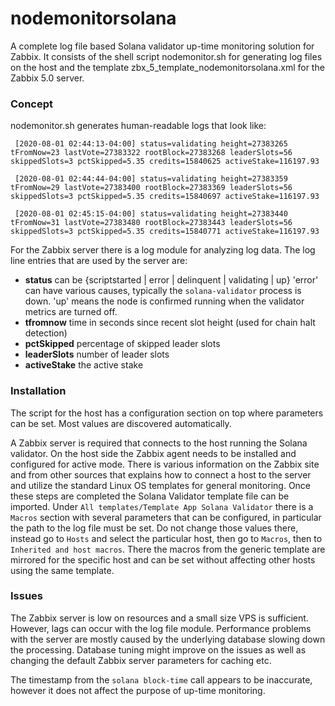 # nodemonitorsolana
A complete log file based Solana validator up-time monitoring solution for Zabbix. It consists of the shell script nodemonitor.sh for generating log files on the host and the template zbx_5_template_nodemonitorsolana.xml for the Zabbix 5.0 server.

### Concept

nodemonitor.sh generates human-readable logs that look like:

`
[2020-08-01 02:44:13-04:00] status=validating height=27383265 tFromNow=23 lastVote=27383322 rootBlock=27383268 leaderSlots=56 skippedSlots=3 pctSkipped=5.35 credits=15840625 activeStake=116197.93`
 
`
[2020-08-01 02:44:44-04:00] status=validating height=27383359 tFromNow=29 lastVote=27383400 rootBlock=27383369 leaderSlots=56 skippedSlots=3 pctSkipped=5.35 credits=15840697 activeStake=116197.93`
 
`
[2020-08-01 02:45:15-04:00] status=validating height=27383440 tFromNow=31 lastVote=27383480 rootBlock=27383443 leaderSlots=56 skippedSlots=3 pctSkipped=5.35 credits=15840771 activeStake=116197.93`

For the Zabbix server there is a log module for analyzing log data. The log line entries that are used by the server are:

* **status** can be {scriptstarted | error | delinquent | validating | up} 'error' can have various causes, typically the `solana-validator` process is down. 'up' means the node is confirmed running when the validator metrics are turned off.
* **tfromnow** time in seconds since recent slot height (used for chain halt detection)
* **pctSkipped** percentage of skipped leader slots
* **leaderSlots** number of leader slots
* **activeStake** the active stake

### Installation

The script for the host has a configuration section on top where parameters can be set. Most values are discovered automatically.

A Zabbix server is required that connects to the host running the Solana validator. On the host side the Zabbix agent needs to be installed and configured for active mode. There is various information on the Zabbix site and from other sources that explains how to connect a host to the server and utilize the standard Linux OS templates for general monitoring. Once these steps are completed the Solana Validator template file can be imported. Under `All templates/Template App Solana Validator` there is a `Macros` section with several parameters that can be configured, in particular the path to the log file must be set. Do not change those values there, instead go to `Hosts` and select the particular host, then go to `Macros`, then to `Inherited and host macros`. There the macros from the generic template are mirrored for the specific host and can be set without affecting other hosts using the same template.


### Issues

The Zabbix server is low on resources and a small size VPS is sufficient. However, lags can occur with the log file module. Performance problems with the server are mostly caused by the underlying database slowing down the processing. Database tuning might improve on the issues as well as changing the default Zabbix server parameters for caching etc.

The timestamp from the `solana block-time` call appears to be inaccurate, however it does not affect the purpose of up-time monitoring.
